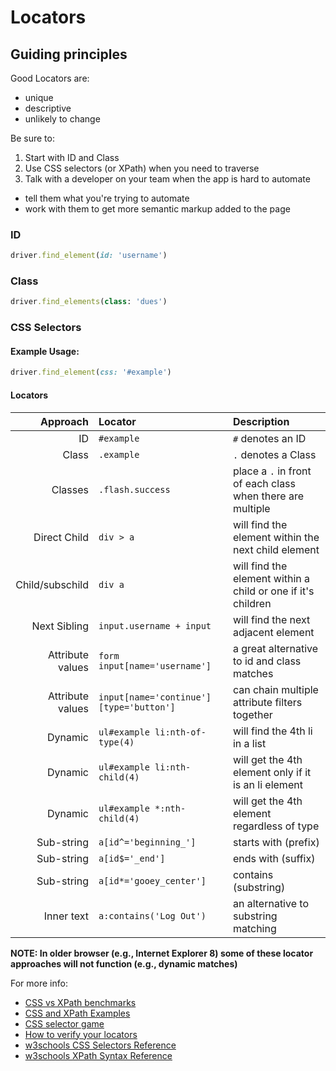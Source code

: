 # Locators

## Guiding principles

Good Locators are:

+ unique
+ descriptive
+ unlikely to change

Be sure to:

1. Start with ID and Class
2. Use CSS selectors (or XPath) when you need to traverse
3. Talk with a developer on your team when the app is hard to automate
  + tell them what you're trying to automate
  + work with them to get more semantic markup added to the page

### ID 

```ruby
driver.find_element(id: 'username')
```

### Class

```ruby
driver.find_elements(class: 'dues')
```

### CSS Selectors

#### Example Usage:

```ruby
driver.find_element(css: '#example')
```

#### Locators

| Approach            | Locator                                  | Description                                               |
| ------------------: | :-------------                           | :--------------                                           |
| ID                  | `#example`                               | `#` denotes an ID                                           |
| Class               | `.example`                               | `.` denotes a Class                                         |
| Classes             | `.flash.success`                         | place a `.` in front of each class when there are multiple  |
| Direct Child        | `div > a`                                | will find the element within the next child element          |
| Child/subschild     | `div a`                                  | will find the element within a child or one if it's children |
| Next Sibling        | `input.username + input`                 | will find the next adjacent element                       |
| Attribute values    | `form input[name='username']`            | a great alternative to id and class matches               |
| Attribute values    | `input[name='continue'][type='button']`  | can chain multiple attribute filters together             |
| Dynamic             | `ul#example li:nth-of-type(4)`           | will find the 4th li in a list                            |
| Dynamic             | `ul#example li:nth-child(4)`             | will get the 4th element only if it is an li element      |
| Dynamic             | `ul#example *:nth-child(4)`              | will get the 4th element regardless of type               |
| Sub-string          | `a[id^='beginning_']`                    | starts with (prefix)                                      |
| Sub-string          | `a[id$='_end']`                          | ends with (suffix)                                        |
| Sub-string          | `a[id*='gooey_center']`                  | contains (substring)                                      |
| Inner text          | `a:contains('Log Out')`                  | an alternative to substring matching                      |

__NOTE: In older browser (e.g., Internet Explorer 8) some of these locator approaches will not function (e.g., dynamic matches)__

For more info:

+ [CSS vs XPath benchmarks](http://bit.ly/seleniumbenchmarks)
+ [CSS and XPath Examples](http://bit.ly/cssxpathexamples)
+ [CSS selector game](http://bit.ly/locatorgame)
+ [How to verify your locators](http://bit.ly/verifyinglocators)
+ [w3schools CSS Selectors Reference](http://www.w3schools.com/cssref/css_selectors.asp)
+ [w3schools XPath Syntax Reference](http://www.w3schools.com/xpath/xpath_syntax.asp)
